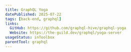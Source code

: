 ```yaml
---
title: GraphQL Yoga
datePublished: 2025-07-22
tags: [back-end, graphql]
links:
  GitHub: https://github.com/graphql-hive/graphql-yoga
  Website: https://the-guild.dev/graphql/yoga-server
usageStatus: inToolbox
parentTool: graphql
---
```

